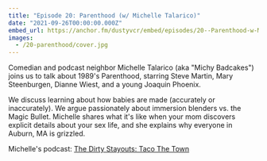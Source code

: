 ```yaml
---
title: "Episode 20: Parenthood (w/ Michelle Talarico)"
date: "2021-09-26T00:00:00.000Z"
embed_url: https://anchor.fm/dustyvcr/embed/episodes/20--Parenthood-w-Michelle-Talarico-e17thtd
images:
  - /20-parenthood/cover.jpg
---
```

Comedian and podcast neighbor Michelle Talarico (aka "Michy Badcakes") joins us to talk about 1989's Parenthood, starring Steve Martin, Mary Steenburgen, Dianne Wiest, and a young Joaquin Phoenix.

We discuss learning about how babies are made (accurately or inaccurately). We argue passionately about immersion blenders vs. the Magic Bullet. Michelle shares what it's like when your mom discovers explicit details about your sex life, and she explains why everyone in Auburn, MA is grizzled.

<!--more-->

Michelle's podcast: [The Dirty Stayouts: Taco The Town](https://podcasts.apple.com/us/podcast/the-dirty-stayouts-taco-the-town/id1539957045)
